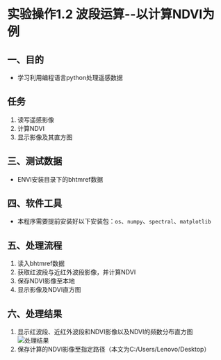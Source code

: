 # 实验操作1.2  波段运算--以计算NDVI为例
## 一、目的
* 学习利用编程语言python处理遥感数据
## 任务
1. 读写遥感影像
2. 计算NDVI
3. 显示影像及其直方图
## 三、测试数据
* ENVI安装目录下的bhtmref数据
## 四、软件工具
* 本程序需要提前安装好以下安装包：`os`、`numpy`、`spectral`、`matplotlib`
## 五、处理流程
1. 读入bhtmref数据
2. 获取红波段与近红外波段影像，并计算NDVI
3. 保存NDVI影像至本地
4. 显示影像及NDVI直方图
## 六、处理结果
1. 显示红波段、近红外波段和NDVI影像以及NDVI的频数分布直方图<br>
![处理结果](https://github.com/ZhaoCenLiang/Chinese-University-MOOC-BNU-Remote-Sensing-Digital-Image-Processing/blob/master/Section_1_Fundamentals%20of%20Digital%20Image/Fig_1_practice_1.2.jpg)
3. 保存计算的NDVI影像至指定路径（本文为C:/Users/Lenovo/Desktop）
